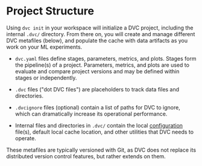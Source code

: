 # Project Structure

Using `dvc init` in your <abbr>workspace</abbr> will initialize a <abbr>DVC
project</abbr>, including the internal `.dvc/` directory. From there on, you
will create and manage different DVC metafiles (below), and populate the
<abbr>cache</abbr> with data artifacts as you work on your ML experiments.

- `dvc.yaml` files define stages, parameters, metrics, and plots. Stages form
  the pipeline(s) of a project. Parameters, metrics, and plots are used to
  evaluate and compare project versions and may be defined within stages or
  independently.

- `.dvc` files ("dot DVC files") are placeholders to track data files and
  directories.

- `.dvcignore` files (optional) contain a list of paths for DVC to ignore, which
  can dramatically increase its operational performance.

- Internal files and directories in `.dvc/` contain the local [configuration]
  file(s), default local cache location, and other utilities that DVC needs to
  operate.

[configuration]: /doc/user-guide/project-structure/configuration

<admon type="info">

These metafiles are typically versioned with Git, as DVC does not replace its
distributed version control features, but rather extends on them.

</admon>
